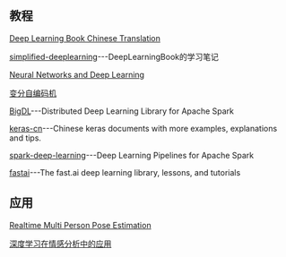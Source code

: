 ## 教程
[Deep Learning Book Chinese Translation](https://github.com/exacity/deeplearningbook-chinese)

[simplified-deeplearning](https://github.com/exacity/simplified-deeplearning)---DeepLearningBook的学习笔记

[Neural Networks and Deep Learning](http://neuralnetworksanddeeplearning.com/)

[变分自编码机](http://blog.csdn.net/wemedia/details.html?id=42029)

[BigDL](https://github.com/intel-analytics/BigDL)---Distributed Deep Learning Library for Apache Spark

[keras-cn](https://github.com/MoyanZitto/keras-cn)---Chinese keras documents with more examples, explanations and tips.

[spark-deep-learning](https://github.com/databricks/spark-deep-learning)---Deep Learning Pipelines for Apache Spark

[fastai](https://github.com/fastai)---The fast.ai deep learning library, lessons, and tutorials

## 应用

[Realtime Multi Person Pose Estimation](https://github.com/ZheC/Realtime_Multi-Person_Pose_Estimation)

[深度学习在情感分析中的应用](http://geek.csdn.net/news/detail/232869)
